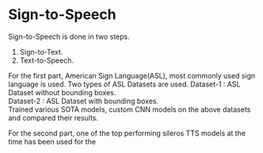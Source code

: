 # Sign-to-Speech
  
Sign-to-Speech is done in two steps.  
1. Sign-to-Text.  
2. Text-to-Speech.  
  
For the first part, American Sign Language(ASL), most commonly used sign language is used. Two types of ASL Datasets are used.
Dataset-1 : ASL Dataset without bounding boxes.  
Dataset-2 : ASL Dataset with bounding boxes.  
Trained various SOTA models, custom CNN models on the above datasets and compared their results. 

  
For the second part, one of the top performing sileros TTS models at the time has been used for the
